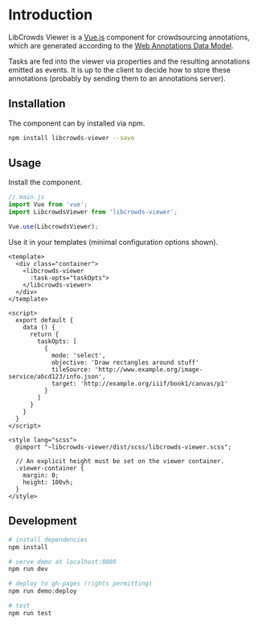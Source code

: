 # Introduction

LibCrowds Viewer is a [Vue.js](https://vuejs.org/v2/guide/) component for crowdsourcing annotations, which are generated according to the [Web Annotations Data Model](https://www.w3.org/TR/annotation-model/).

Tasks are fed into the viewer via properties and the resulting annotations emitted as events. It is up to the client to decide how to store these annotations (probably by sending them to an annotations server).

## Installation

The component can by installed via npm.

```bash
npm install libcrowds-viewer --save
```

## Usage

Install the component.

``` js
// main.js
import Vue from 'vue';
import LibcrowdsViewer from 'libcrowds-viewer';

Vue.use(LibcrowdsViewer);
```

Use it in your templates \(minimal configuration options shown\).

``` vue
<template>
  <div class="container">
    <libcrowds-viewer
      :task-opts="taskOpts">
    </libcrowds-viewer>
  </div>
</template>

<script>
  export default {
    data () {
      return {
        taskOpts: [
          {
            mode: 'select',
            objective: 'Draw rectangles around stuff'
            tileSource: 'http://www.example.org/image-service/abcd123/info.json',
            target: 'http://example.org/iiif/book1/canvas/p1'
          }
        ]
      }
    }
  }
</script>

<style lang="scss">
  @import "~libcrowds-viewer/dist/scss/libcrowds-viewer.scss";

  // An explicit height must be set on the viewer container.
  .viewer-container {
    margin: 0;
    height: 100vh;
  }
</style>
```

## Development

```bash
# install dependencies
npm install

# serve demo at localhost:8080
npm run dev

# deploy to gh-pages (rights permitting)
npm run demo:deploy

# test
npm run test
```

